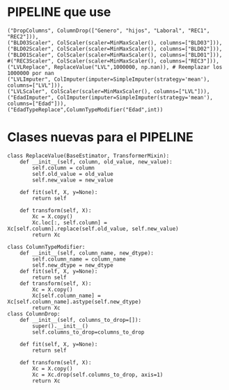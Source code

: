 # PIPELINE que use
    ("DropColumns", ColumnDrop(["Genero", "hijos", "Laboral", "REC1", "REC2"])),
    ("BLD03Scaler", ColScaler(scaler=MinMaxScaler(), columns=["BLD03"])),
    ("BLD02Scaler", ColScaler(scaler=MinMaxScaler(), columns=["BLD02"])),
    ("BLD01Scaler", ColScaler(scaler=MinMaxScaler(), columns=["BLD01"])),
    #("REC3Scaler", ColScaler(scaler=MinMaxScaler(), columns=["REC3"])),
    ("LVLReplace", ReplaceValue("LVL",1000000, np.nan)), # Reemplazar los 1000000 por nan
    ("LVLImputer", ColImputer(imputer=SimpleImputer(strategy='mean'), columns=["LVL"])),
    ("LVLScaler", ColScaler(scaler=MinMaxScaler(), columns=["LVL"])),
    ("EdadImputer", ColImputer(imputer=SimpleImputer(strategy='mean'), columns=["Edad"])),
    ("EdadTypeReplace",ColumnTypeModifier("Edad",int))

# Clases nuevas para el PIPELINE
    class ReplaceValue(BaseEstimator, TransformerMixin):
        def __init__(self, column, old_value, new_value):
            self.column = column
            self.old_value = old_value
            self.new_value = new_value
    
        def fit(self, X, y=None):
            return self
    
        def transform(self, X):
            Xc = X.copy()
            Xc.loc[:, self.column] = Xc[self.column].replace(self.old_value, self.new_value)
            return Xc
        
    class ColumnTypeModifier:
        def __init__(self, column_name, new_dtype):
            self.column_name = column_name
            self.new_dtype = new_dtype
        def fit(self, X, y=None):
            return self
        def transform(self, X):
            Xc = X.copy()
            Xc[self.column_name] = Xc[self.column_name].astype(self.new_dtype)
            return Xc
    class ColumnDrop:
        def __init__(self, columns_to_drop=[]):
            super().__init__()
            self.columns_to_drop=columns_to_drop
    
        def fit(self, X, y=None):
            return self
        
        def transform(self, X):
            Xc = X.copy()
            Xc = Xc.drop(self.columns_to_drop, axis=1)
            return Xc
